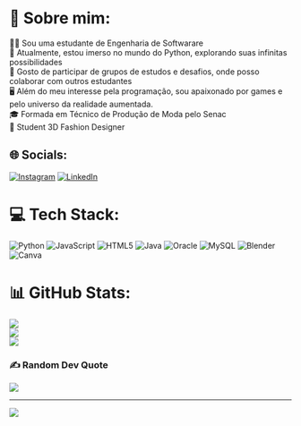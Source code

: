 # 💫 Sobre mim:
👨‍💻 Sou uma estudante de Engenharia de Softwarare<br>🌱 Atualmente, estou imerso no mundo do Python, explorando suas infinitas possibilidades<br>💬 Gosto de participar de grupos de estudos e desafios, onde posso colaborar com outros estudantes<br>🖥️ Além do meu interesse pela programação, sou apaixonado por games e pelo universo da realidade aumentada.<br>🎓 Formada em Técnico de Produção de Moda pelo Senac<br>👗 Student 3D Fashion Designer


## 🌐 Socials:
[![Instagram](https://img.shields.io/badge/Instagram-%23E4405F.svg?logo=Instagram&logoColor=white)](https://instagram.com/nebulosaedit) [![LinkedIn](https://img.shields.io/badge/LinkedIn-%230077B5.svg?logo=linkedin&logoColor=white)](https://linkedin.com/in/gabriellicristinabio) 

# 💻 Tech Stack:
![Python](https://img.shields.io/badge/python-3670A0?style=for-the-badge&logo=python&logoColor=ffdd54) ![JavaScript](https://img.shields.io/badge/javascript-%23323330.svg?style=for-the-badge&logo=javascript&logoColor=%23F7DF1E) ![HTML5](https://img.shields.io/badge/html5-%23E34F26.svg?style=for-the-badge&logo=html5&logoColor=white) ![Java](https://img.shields.io/badge/java-%23ED8B00.svg?style=for-the-badge&logo=java&logoColor=white) ![Oracle](https://img.shields.io/badge/Oracle-F80000?style=for-the-badge&logo=oracle&logoColor=white) ![MySQL](https://img.shields.io/badge/mysql-%2300f.svg?style=for-the-badge&logo=mysql&logoColor=white) ![Blender](https://img.shields.io/badge/blender-%23F5792A.svg?style=for-the-badge&logo=blender&logoColor=white) ![Canva](https://img.shields.io/badge/Canva-%2300C4CC.svg?style=for-the-badge&logo=Canva&logoColor=white)
# 📊 GitHub Stats:
![](https://github-readme-stats.vercel.app/api?username=gabriellicristina&theme=city_light&hide_border=false&include_all_commits=true&count_private=true)<br/>
![](https://github-readme-streak-stats.herokuapp.com/?user=gabriellicristina&theme=city_light&hide_border=false)<br/>
![](https://github-readme-stats.vercel.app/api/top-langs/?username=gabriellicristina&theme=city_light&hide_border=false&include_all_commits=true&count_private=true&layout=compact)

### ✍️ Random Dev Quote
![](https://quotes-github-readme.vercel.app/api?type=horizontal&theme=light)

---
[![](https://visitcount.itsvg.in/api?id=gabriellicristina&icon=0&color=0)](https://visitcount.itsvg.in)

